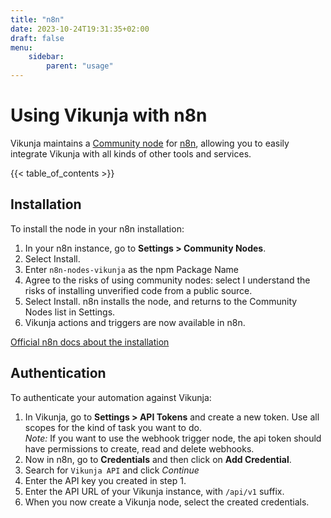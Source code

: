 ```yaml
---
title: "n8n"
date: 2023-10-24T19:31:35+02:00
draft: false
menu:
    sidebar:
        parent: "usage"
---
```


# Using Vikunja with n8n

Vikunja maintains a [Community node](https://github.com/go-vikunja/n8n-vikunja-nodes) for [n8n](https://n8n.io),
allowing you to easily integrate Vikunja with all kinds of other tools and services.

{{< table_of_contents >}}

## Installation

To install the node in your n8n installation:

1. In your n8n instance, go to **Settings > Community Nodes**.
2. Select Install.
3. Enter `n8n-nodes-vikunja` as the npm Package Name
4. Agree to the risks of using community nodes: select I understand the risks of installing unverified code from a
   public source.
5. Select Install. n8n installs the node, and returns to the Community Nodes list in Settings.
6. Vikunja actions and triggers are now available in n8n.

[Official n8n docs about the installation](https://docs.n8n.io/integrations/community-nodes/installation/)

## Authentication

To authenticate your automation against Vikunja:

1. In Vikunja, go to **Settings > API Tokens** and create a new token. Use all scopes for the kind of task you want to
   do. \
   *Note:* If you want to use the webhook trigger node, the api token should have permissions to create, read and delete
   webhooks.
2. Now in n8n, go to **Credentials** and then click on **Add Credential**.
3. Search for `Vikunja API` and click *Continue*
4. Enter the API key you created in step 1.
5. Enter the API URL of your Vikunja instance, with `/api/v1` suffix.
6. When you now create a Vikunja node, select the created credentials.
